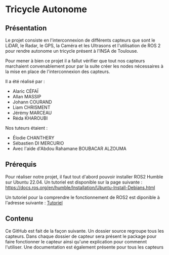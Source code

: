 # Tricycle Autonome

## Présentation

Le projet consiste en l'interconnexion de différents capteurs que sont le LiDAR, le Radar, le GPS, la Caméra et les Ultrasons
et l'utilisation de ROS 2 pour rendre autonome un tricycle présent à l'INSA de Toulouse.

Pour mener à bien ce projet il a fallut vérifier que tout nos capteurs marchaient convenablement pour par la suite créer les nodes 
nécessaires à la mise en place de l'interconnexion des capteurs.

Il a été réalisé par : 
- Alaric CÉFAÏ
- Allan MASSIP
- Johann COURAND
- Liam CHRISMENT
- Jérémy MARCEAU
- Réda KHAROUBI

Nos tuteurs étaient : 
- Élodie CHANTHERY
- Sébastien DI MERCURIO 
- Avec l'aide d'Abdou Rahamane BOUBACAR ALZOUMA

## Prérequis
Pour réaliser notre projet, il faut tout d'abord pouvoir installer ROS2 Humble sur Ubuntu 22.04. Un tutoriel est disponible sur la page suivante : https://docs.ros.org/en/humble/Installation/Ubuntu-Install-Debians.html

Un tutoriel pour la comprendre le fonctionnement de ROS2 est diponible à l'adresse suivante : [Tutoriel](https://docs.ros.org/en/foxy/index.html)

## Contenu

Ce GitHub est fait de la façon suivante. Un dossier source regroupe tous les capteurs. Dans chaque dossier de capteur sera présent le package pour faire fonctionner le capteur ainsi qu'une explication pour commennt l'utiliser. Une documentation est également présente pour tous les capteurs
